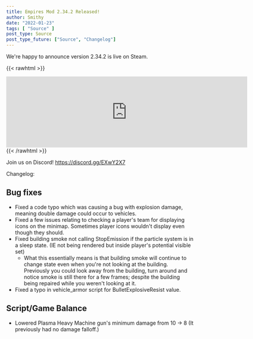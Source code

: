 ```yaml
---
title: Empires Mod 2.34.2 Released!
author: Smithy
date: "2022-01-23"
tags: [ "Source" ]
post_type: Source
post_type_future: ["Source", "Changelog"]
---
```



We're happy to announce version 2.34.2 is live on Steam.

{{< rawhtml >}}
<iframe src="https://store.steampowered.com/widget/17740/" frameborder="0" width="646" height="190"></iframe>
{{< /rawhtml >}}

Join us on Discord! https://discord.gg/EXwY2X7

Changelog:

## Bug fixes

- Fixed a code typo which was causing a bug with explosion damage, meaning double damage could occur to vehicles.
- Fixed a few issues relating to checking a player's team for displaying icons on the minimap. Sometimes player icons wouldn't display even though they should.
- Fixed building smoke not calling StopEmission if the particle system is in a sleep state. (IE not being rendered but inside player's potential visible set)
	- What this essentially means is that building smoke will continue to change state even when you're not looking at the building. Previously you could look away from the building, turn around and notice smoke is still there for a few frames; despite the building being repaired while you weren't looking at it.
- Fixed a typo in vehicle_armor script for BulletExplosiveResist value.


## Script/Game Balance
- Lowered Plasma Heavy Machine gun's minimum damage from 10 -> 8 (It previously had no damage falloff.)


